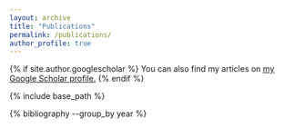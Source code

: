 ```yaml
---
layout: archive
title: "Publications"
permalink: /publications/
author_profile: true
---
```


{% if site.author.googlescholar %}
  You can also find my articles on <u><a href="{{site.author.googlescholar}}">my Google Scholar profile</a>.</u>
{% endif %}

{% include base_path %}


{% bibliography --group_by year %}

<!-- <ul>{% for post in site.publications reversed %}
    {% include archive-single-cv.html %}
  {% endfor %}</ul> -->
